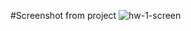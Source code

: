 #Screenshot from project
![hw-1-screen](https://user-images.githubusercontent.com/53316447/160021141-d4f25226-de4f-4ce2-b61e-9493b69ce51d.PNG)
